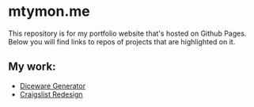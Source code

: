 # mtymon.me
This repository is for my portfolio website that's hosted on Github Pages. Below you will find links to repos of projects that are highlighted on it.

## My work:
- [Diceware Generator](https://github.com/datguysheepy/diceware-generator "Diceware Generator")
- [Craigslist Redesign](https://github.com/datguysheepy/craigslist-redesign "Craigslist Redesign")
